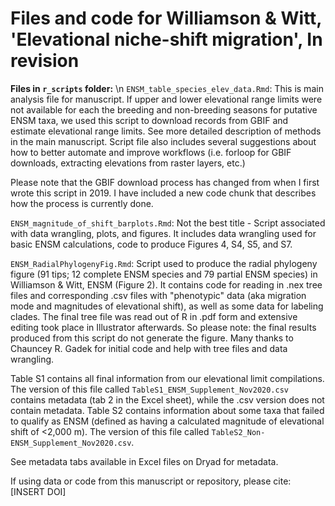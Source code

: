 # Files and code for Williamson &amp; Witt, 'Elevational niche-shift migration', In revision


**Files in `r_scripts` folder:** \n
`ENSM_table_species_elev_data.Rmd`: This is main analysis file for manuscript. If upper and lower elevational range limits were not available for each the breeding and non-breeding seasons for putative ENSM taxa, we used this script to download records from GBIF and estimate elevational range limits. See more detailed description of methods in the main manuscript. Script file also includes several suggestions about how to better automate and improve workflows (i.e. forloop for GBIF downloads, extracting elevations from raster layers, etc.)

Please note that the GBIF download process has changed from when I first wrote this script in 2019. I have included a new code chunk that describes how the process is currently done.

`ENSM_magnitude_of_shift_barplots.Rmd`: Not the best title - Script associated with data wrangling, plots, and figures. It includes data wrangling used for basic ENSM calculations, code to produce Figures 4, S4, S5, and S7. 

`ENSM_RadialPhylogenyFig.Rmd`: Script used to produce the radial phylogeny figure (91 tips; 12 complete ENSM species and 79 partial ENSM species) in Williamson & Witt, ENSM (Figure 2). It contains code for reading in .nex tree files and corresponding .csv files with "phenotypic" data (aka migration mode and magnitudes of elevational shift), as well as some data for labeling clades. The final tree file was read out of R in .pdf form and extensive editing took place in Illustrator afterwards. So please note: the final results produced from this script do not generate the figure. Many thanks to Chauncey R. Gadek for initial code and help with tree files and data wrangling.

Table S1 contains all final information from our elevational limit compilations. The version of this file called `TableS1_ENSM_Supplement_Nov2020.csv` contains metadata (tab 2 in the Excel sheet), while the .csv version does not contain metadata. 
Table S2 contains information about some taxa that failed to qualify as ENSM (defined as having a calculated magnitude of elevational shift of <2,000 m). The version of this file called `TableS2_Non-ENSM_Supplement_Nov2020.csv`. 

See metadata tabs available in Excel files on Dryad for metadata. 

If using data or code from this manuscript or repository, please cite: [INSERT DOI]

